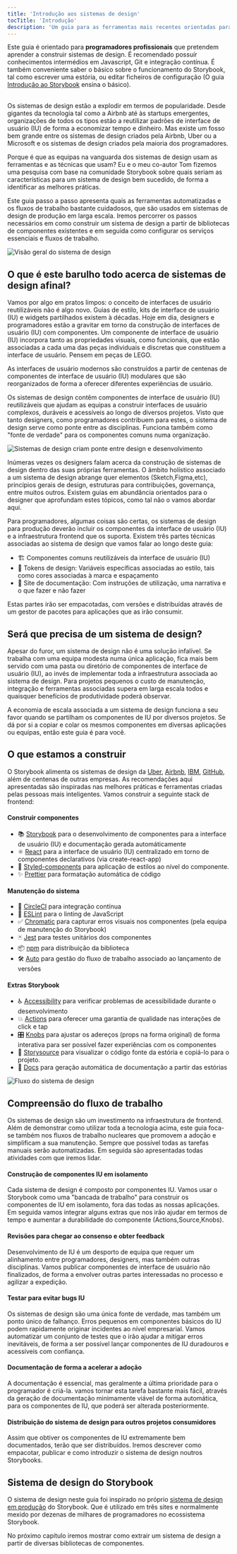```yaml
---
title: 'Introdução aos sistemas de design'
tocTitle: 'Introdução'
description: 'Um guia para as ferramentas mais recentes orientadas para sistemas de design prontas para produção'
---
```


<div class="aside">Este guia é orientado para <b>programadores profissionais</b> que pretendem aprender a construir sistemas de design. É recomendado possuír conhecimentos intermédios em Javascript, Git e integração contínua. É também conveniente saber o básico sobre o funcionamento do Storybook, tal como escrever uma estória, ou editar ficheiros de configuração (O guia <a href="/intro-to-storybook">Introdução ao Storybook</a> ensina o básico).
</div>

<br/>

Os sistemas de design estão a explodir em termos de popularidade. Desde gigantes da tecnologia tal como a Airbnb até às startups emergentes, organizações de todos os tipos estão a reutilizar padrões de interface de usuário (IU) de forma a economizar tempo e dinheiro.
Mas existe um fosso bem grande entre os sistemas de design criados pela Airbnb, Uber ou a Microsoft e os sistemas de design criados pela maioria dos programadores.

Porque é que as equipas na vanguarda dos sistemas de design usam as ferramentas e as técnicas que usam? Eu e o meu co-autor Tom fizemos uma pesquisa com base na comunidade Storybook sobre quais seriam as características para um sistema de design bem sucedido, de forma a identificar as melhores práticas.

Este guia passo a passo apresenta quais as ferramentas automatizadas e os fluxos de trabalho bastante cuidadosos, que são usados em sistemas de design de produção em larga escala. Iremos percorrer os passos necessários em como construir um sistema de design a partir de bibliotecas de componentes existentes e em seguida como configurar os serviços essenciais e fluxos de trabalho.

![Visão geral do sistema de design](/design-systems-for-developers/design-system-overview.jpg)

## O que é este barulho todo acerca de sistemas de design afinal?

Vamos por algo em pratos limpos: o conceito de interfaces de usuário reutilizáveis não é algo novo. Guias de estilo, kits de interface de usuário (IU) e widgets partilhados existem à décadas. Hoje em dia, designers e programadores estão a gravitar em torno da construção de interfaces de usuário (IU) com componentes. Um componente de interface de usuário (IU) incorpora tanto as propriedades visuais, como funcionais, que estão associadas a cada uma das peças individuais e discretas que constituem a interface de usuário. Pensem em peças de LEGO.

As interfaces de usuário modernos são construídos a partir de centenas de componentes de interface de usuário (IU) modulares que são reorganizados de forma a oferecer diferentes experiências de usuário.

Os sistemas de design contêm componentes de interface de usuário (IU) reutilizáveis que ajudam as equipas a construir interfaces de usuário complexos, duráveis e acessíveis ao longo de diversos projetos. Visto que tanto designers, como programadores contribuem para estes, o sistema de design serve como ponte entre as disciplinas. Funciona também como "fonte de verdade" para os componentes comuns numa organização.

![Sistemas de design criam ponte entre design e desenvolvimento](/design-systems-for-developers/design-system-context.jpg)

Inúmeras vezes os designers falam acerca da construção de sistemas de design dentro das suas próprias ferramentas. O âmbito holístico associado a um sistema de design abrange quer elementos (Sketch,Figma,etc), princípios gerais de design, estruturas para contribuições, governança, entre muitos outros. Existem guias em abundância orientados para o designer que aprofundam estes tópicos, como tal não o vamos abordar aqui.

Para programadores, algumas coisas são certas, os sistemas de design para produção deverão incluir os componentes da interface de usuário (IU) e a infraestrutura frontend que os suporta. Existem três partes técnicas associadas ao sistema de design que vamos falar ao longo deste guia:

- 🏗 Componentes comuns reutilizáveis da interface de usuário (IU)
- 🎨 Tokens de design: Variáveis específicas associadas ao estilo, tais como cores associadas à marca e espaçamento
- 📕 Site de documentação: Com instruções de utilização, uma narrativa e o que fazer e não fazer

Estas partes irão ser empacotadas, com versões e distribuídas através de um gestor de pacotes para aplicações que as irão consumir.

## Será que precisa de um sistema de design?

Apesar do furor, um sistema de design não é uma solução infalível. Se trabalha com uma equipa modesta numa única aplicação, fica mais bem servido com uma pasta ou diretório de componentes de interface de usuário (IU), ao invés de implementar toda a infraestrutura associada ao sistema de design. Para projetos pequenos o custo de manutenção, integração e ferramentas associadas supera em larga escala todos e quaisquer benefícios de produtividade poderá observar.

A economia de escala associada a um sistema de design funciona a seu favor quando se partilham os componentes de IU por diversos projetos. Se dá por si a copiar e colar os mesmos componentes em diversas aplicações ou equipas, então este guia é para você.

## O que estamos a construir

O Storybook alimenta os sistemas de design da [Uber](https://github.com/uber-web/baseui), [Airbnb](https://github.com/airbnb/lunar), [IBM](https://www.carbondesignsystem.com/), [GitHub](https://primer.style/css/), além de centenas de outras empresas. As recomendações aqui apresentadas são inspiradas nas melhores práticas e ferramentas criadas pelas pessoas mais inteligentes. Vamos construir a seguinte stack de frontend:

#### Construir componentes

- 📚 [Storybook](http://storybook.js.org) para o desenvolvimento de componentes para a interface de usuário (IU) e documentação gerada automáticamente
- ⚛️ [React](https://reactjs.org/) para a interface de usuário (IU) centralizado em torno de componentes declarativos (via create-react-app)
- 💅 [Styled-components](https://www.styled-components.com/) para aplicação de estilos ao nível do componente.
- ✨ [Prettier](https://prettier.io/) para formatação automática de código

#### Manutenção do sistema

- 🚥 [CircleCI](https://circleci.com/) para integração contínua
- 📐 [ESLint](https://eslint.org/) para o linting de JavaScript
- ✅ [Chromatic](https://chromaticqa.com) para capturar erros visuais nos componentes (pela equipa de manutenção do Storybook)
- 🃏 [Jest](https://jestjs.io/) para testes unitários dos componentes
- 📦 [npm](https://npmjs.com) para distribuição da biblioteca
- 🛠 [Auto](https://github.com/intuit/auto) para gestão do fluxo de trabalho associado ao lançamento de versões

#### Extras Storybook

- ♿ [Accessibility](https://github.com/storybookjs/storybook/tree/master/addons/a11y) para verificar problemas de acessibilidade durante o desenvolvimento
- 💥 [Actions](https://github.com/storybookjs/storybook/tree/master/addons/actions) para oferecer uma garantia de qualidade nas interações de click e tap
- 🎛 [Knobs](https://github.com/storybookjs/storybook/tree/master/addons/knobs) para ajustar os adereços (props na forma original) de forma interativa para ser possível fazer experiências com os componentes
- 📝 [Storysource](https://github.com/storybookjs/storybook/tree/master/addons/storysource) para visualizar o código fonte da estória e copiá-lo para o projeto.
- 📕 [Docs](https://github.com/storybookjs/storybook/tree/master/addons/docs) para geração automática de documentação a partir das estórias

![Fluxo do sistema de design](/design-systems-for-developers/design-system-workflow.jpg)

## Compreensão do fluxo de trabalho

Os sistemas de design são um investimento na infraestrutura de frontend. Além de demonstrar como utilizar toda a tecnologia acima, este guia foca-se também nos fluxos de trabalho nucleares que promovem a adoção e simplificam a sua manutenção. Sempre que possível todas as tarefas manuais serão automatizadas. Em seguida são apresentadas todas atividades com que iremos lidar.

#### Construção de componentes IU em isolamento

Cada sistema de design é composto por componentes IU. Vamos usar o Storybook como uma "bancada de trabalho" para construir os componentes de IU em isolamento, fora das todas as nossas aplicações. Em seguida vamos integrar alguns extras que nos irão ajudar em termos de tempo e aumentar a durabilidade do componente (Actions,Source,Knobs).

#### Revisões para chegar ao consenso e obter feedback

Desenvolvimento de IU é um desporto de equipa que requer um alinhamento entre programadores, designers, mas também outras disciplinas. Vamos publicar componentes de interface de usuário não finalizados, de forma a envolver outras partes interessadas no processo e agilizar a expedição.

#### Testar para evitar bugs IU

Os sistemas de design são uma única fonte de verdade, mas também um ponto único de falhanço. Erros pequenos em componentes básicos do IU podem rapidamente originar incidentes ao nível empresarial. Vamos automatizar um conjunto de testes que o irão ajudar a mitigar erros inevitáveis, de forma a ser possível lançar componentes de IU duradouros e acessíveis com confiança.

#### Documentação de forma a acelerar a adoção

A documentação é essencial, mas geralmente a última prioridade para o programador é criá-la. vamos tornar esta tarefa bastante mais fácil, através da geração de documentação minimamente viável de forma automática, para os componentes de IU, que poderá ser alterada posteriormente.

#### Distribuição do sistema de design para outros projetos consumidores

Assim que obtiver os componentes de IU extremamente bem documentados, terão que ser distribuídos. Iremos descrever como empacotar, publicar e como introduzir o sistema de design noutros Storybooks.

## Sistema de design do Storybook

O sistema de design neste guia foi inspirado no próprio [sistema de design em produção](https://github.com/storybookjs/design-system) do Storybook. Que é utilizado em três sites e normalmente mexido por dezenas de milhares de programadores no ecossistema Storybook.

No próximo capítulo iremos mostrar como extrair um sistema de design a partir de diversas bibliotecas de componentes.
